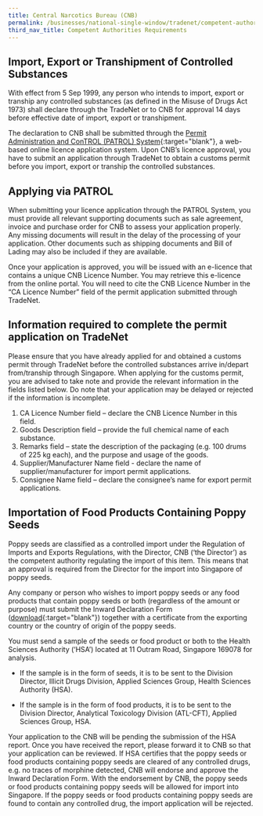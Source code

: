 ```yaml
---
title: Central Narcotics Bureau (CNB)
permalink: /businesses/national-single-window/tradenet/competent-authorities-requirements/CNB/
third_nav_title: Competent Authorities Requirements
---
```

## Import, Export or Transhipment of Controlled Substances

With effect from 5 Sep 1999, any person who intends to import, export or tranship any controlled substances (as defined in the Misuse of Drugs Act 1973) shall declare through the TradeNet or to CNB for approval 14 days before effective date of import, export or transhipment.

The declaration to CNB shall be submitted through the [Permit Administration and ConTROL (PATROL) System](https://www.cnb.gov.sg/drug-information/precursor-control/patrol){:target="blank"}, a web-based online licence application system. Upon CNB’s licence approval, you have to submit an application through TradeNet to obtain a customs permit before you import, export or tranship the controlled substances.

## Applying via PATROL

When submitting your licence application through the PATROL System, you must provide all relevant supporting documents such as sale agreement, invoice and purchase order for CNB to assess your application properly. Any missing documents will result in the delay of the processing of your application. Other documents such as shipping documents and Bill of Lading may also be included if they are available.

Once your application is approved, you will be issued with an e-licence that contains a unique CNB Licence Number. You may retrieve this e-licence from the online portal. You will need to cite the CNB Licence Number in the “CA Licence Number” field of the permit application submitted through TradeNet.

## Information required to complete the permit application on TradeNet

Please ensure that you have already applied for and obtained a customs permit through TradeNet before the controlled substances arrive in/depart from/tranship through Singapore. When applying for the customs permit, you are advised to take note and provide the relevant information in the fields listed below. Do note that your application may be delayed or rejected if the information is incomplete.
1. CA Licence Number field – declare the CNB Licence Number in this field. 
2. Goods Description field – provide the full chemical name of each substance. 
3. Remarks field – state the description of the packaging (e.g. 100 drums of 225 kg each), and the purpose and usage of the goods.
4. Supplier/Manufacturer Name field - declare the  name of supplier/manufacturer for import permit applications.
5. Consignee Name field – declare the consignee’s name for export permit applications.

## Importation of Food Products Containing Poppy Seeds

Poppy seeds are classified as  a controlled import under the Regulation of Imports and Exports Regulations, with the Director, CNB (‘the Director’) as the competent authority regulating the import of this item. This means that an approval is required from the Director for the import into Singapore of poppy seeds.

Any company or person who wishes to import poppy seeds or any food products that contain poppy seeds or both (regardless of the amount or purpose) must submit the Inward Declaration Form ([download](https://www.cnb.gov.sg/drug-information/precursor-control/list-of-controlled-substance/importation-of-food-products-containing-poppy-seeds){:target="blank"}) together with a certificate from the exporting country or the country of origin of the poppy seeds.

You must send a sample of the seeds or food product or both to the Health Sciences Authority (‘HSA’) located at 11 Outram Road, Singapore 169078 for analysis. 

* If the sample is in the form of seeds, it is to be sent to the Division Director, Illicit Drugs Division, Applied Sciences Group, Health Sciences Authority (HSA). 
 
* If the sample is in the form of food products, it is to be sent to the Division Director, Analytical Toxicology Division (ATL-CFT), Applied Sciences Group, HSA. 

Your application to the CNB will be pending the submission of the HSA report. Once you have received the report, please forward it to CNB so that your application can be reviewed. If HSA certifies that the poppy seeds or food products containing poppy seeds are cleared of any controlled drugs, e.g. no traces of morphine detected, CNB will endorse and approve the Inward Declaration Form. With the endorsement by CNB, the poppy seeds or food products containing poppy seeds will be allowed for import into Singapore. If the poppy seeds or food products containing poppy seeds are found to contain any controlled drug, the import application will be rejected.